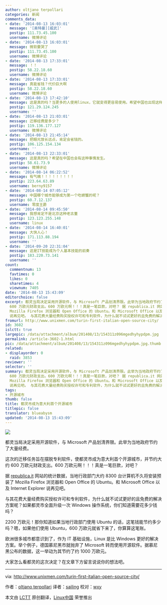 ```yaml
---
author: oltjano terpollari
categories: 新闻
comments_data:
- date: '2014-08-13 16:03:01'
  message: '[奥特曼][威武]'
  postip: 111.73.45.100
  username: 微博评论
- date: '2014-08-13 16:03:01'
  message: 微软要哭了
  postip: 111.73.45.100
  username: 微博评论
- date: '2014-08-13 17:33:01'
  message: ！！
  postip: 58.22.18.60
  username: 微博评论
- date: '2014-08-13 17:33:01'
  message: 真能省钱？代价巨大啊
  postip: 58.22.18.60
  username: 微博评论
- date: '2014-08-13 17:42:10'
  message: 这是真的吗？当更多的人使用linux，它就变得更容易使用。希望中国也出现这样的事情。
  postip: 121.29.124.245
  username: ''
- date: '2014-08-13 21:03:01'
  message: 迁移经费是多少？
  postip: 119.136.177.127
  username: 微博评论
- date: '2014-08-13 21:45:14'
  message: 把眼光放长远点，肯定会省钱的。
  postip: 106.125.154.134
  username: ''
- date: '2014-08-13 22:33:01'
  message: 这是真的吗？希望在中国也会有这种事情发生。
  postip: 58.61.73.9
  username: 微博评论
- date: '2014-08-14 06:22:52'
  message: 有气魄！！！！！！！！！
  postip: 223.64.63.89
  username: berny9157
- date: '2014-08-14 07:05:12'
  message: 中国哪个城市能够成为第一个吃螃蟹的呢？
  postip: 60.7.12.137
  username: 零度王爵
- date: '2014-08-14 09:45:50'
  message: 我想肯定不是北京这种老古董
  postip: 123.123.255.148
  username: linux
- date: '2014-08-14 16:40:01'
  message: 大快人心！
  postip: 171.113.88.194
  username: ''
- date: '2014-09-20 22:31:04'
  message: 这是IT技能成为个人基本技能的前奏
  postip: 183.220.73.141
  username: ''
count:
  commentnum: 13
  favtimes: 0
  likes: 0
  sharetimes: 4
  viewnum: 7405
date: '2014-08-13 15:43:09'
editorchoice: false
excerpt: 都灵当局决定采用开源软件，与 Microsoft 产品划清界限。此举为当地政府节约了大量经费。 这次的迁移任务旨在摆脱专利软件，使都灵市成为意大利首个开源城市，并节约大约
  600 万欧元财政支出。600 万欧元啊！！！真是一笔巨款，对吧？ 据 republica.it 网站的统计数据，当地行政部门大约 8300 台计算机不久将安装预装了
  Mozilla Firefox 浏览器和 Open Office 的 Ubuntu。和 Microsoft Office 以及 Internet Explorer
  说再见吧。 与其花费大量经费购买授权许可和专利软件，为什么就不试试更好的且免费的解决方案呢？如果都灵市全面升级一
fromurl: http://www.unixmen.com/turin-first-italian-open-source-city/
id: 3602
islctt: true
largepic: /data/attachment/album/201408/13/154311z096mgedhyhypdpm.jpg
permalink: /article-3602-1.html
pic: /data/attachment/album/201408/13/154311z096mgedhyhypdpm.jpg.thumb.jpg
related:
- displayorder: 0
  raid: 3853
reviewer: ''
selector: ''
summary: 都灵当局决定采用开源软件，与 Microsoft 产品划清界限。此举为当地政府节约了大量经费。 这次的迁移任务旨在摆脱专利软件，使都灵市成为意大利首个开源城市，并节约大约
  600 万欧元财政支出。600 万欧元啊！！！真是一笔巨款，对吧？ 据 republica.it 网站的统计数据，当地行政部门大约 8300 台计算机不久将安装预装了
  Mozilla Firefox 浏览器和 Open Office 的 Ubuntu。和 Microsoft Office 以及 Internet Explorer
  说再见吧。 与其花费大量经费购买授权许可和专利软件，为什么就不试试更好的且免费的解决方案呢？如果都灵市全面升级一
tags:
- 开源城市
thumb: false
title: 都灵市成为意大利首个开源城市
titlepic: false
translator: blueabysm
updated: '2014-08-13 15:43:09'
---
```


![](/data/attachment/album/201408/13/154311z096mgedhyhypdpm.jpg)


都灵当局决定采用开源软件，与 Microsoft 产品划清界限。此举为当地政府节约了大量经费。


这次的迁移任务旨在摆脱专利软件，使都灵市成为意大利首个开源城市，并节约大约 600 万欧元财政支出。600 万欧元啊！！！真是一笔巨款，对吧？


据 [republica.it](http://torino.repubblica.it/cronaca/2014/08/03/news/il_comune_rinnova_i_pc_e_d_laddio_a_microsoft_risparmiamo_6_milioni-93067980/?ref=search) 网站的统计数据，当地行政部门大约 8300 台计算机不久将安装预装了 Mozilla Firefox 浏览器和 Open Office 的 Ubuntu。和 Microsoft Office 以及 Internet Explorer 说再见吧。


与其花费大量经费购买授权许可和专利软件，为什么就不试试更好的且免费的解决方案呢？如果都灵市全面升级一次 Windows 操作系统，你们知道需要花多少钱吗？


2200 万欧元！那你知道如果当地行政部门使用 Ubuntu 的话，这笔钱能节约多少吗？嗯，如果他们使用 Ubuntu，600 万欧元就省下来了，你算算这笔账。


欧洲很多城市都意识到了，作为 IT 基础设施，Linux 是比 Windows 更好的解决方案。举个例子，德国慕尼黑市就抛弃了 Microsoft 转而使用开源软件。据慕尼黑公布的数据，这一举动为其节约了约 1000 万欧元。


大家怎么看都灵的这次决定？在文章下方留言说说你的想法吧。




---


via: <http://www.unixmen.com/turin-first-italian-open-source-city/>


作者：[oltjano terpollari](http://www.unixmen.com/author/oltjano/) 译者：[sailing](https://github.com/blueabysm) 校对：[wxy](https://github.com/wxy)


本文由 [LCTT](https://github.com/LCTT/TranslateProject) 原创翻译，[Linux中国](http://linux.cn/) 荣誉推出